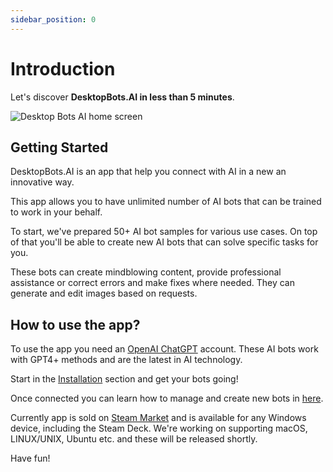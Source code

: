```yaml
---
sidebar_position: 0
---
```


# Introduction

Let's discover **DesktopBots.AI in less than 5 minutes**.

![Desktop Bots AI home screen](/img/docs/desktop-bots-ai-home-screen.jpg)

## Getting Started

DesktopBots.AI is an app that help you connect with AI in a new an innovative way.

This app allows you to have unlimited number of AI bots that can be trained to work in your behalf.

To start, we've prepared 50+ AI bot samples for various use cases. On top of that you'll be able to create new AI bots that can solve specific tasks for you.

These bots can create mindblowing content, provide professional assistance or correct errors and make fixes where needed. They can generate and edit images based on requests.

## How to use the app?

To use the app you need an [OpenAI ChatGPT](https://openai.com/) account. These AI bots work with GPT4+ methods and are the latest in AI technology.

Start in the [Installation](/docs/installation/) section and get your bots going!

Once connected you can learn how to manage and create new bots in [here](/docs/how-to-use-ai).

Currently app is sold on [Steam Market](https://store.steampowered.com/app/2630840/Desktop_Bots_AI/) and is available for any Windows device, including the Steam Deck. We're working on supporting macOS, LINUX/UNIX, Ubuntu etc. and these will be released shortly.

Have fun!
